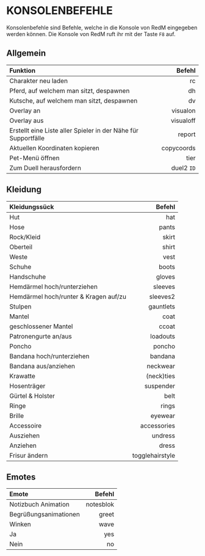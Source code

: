 # KONSOLENBEFEHLE

<Badge type="warning" text="Danke an mikushlav, Alyss, FLVFFY und Jusper0110 für die Erweiterung des Wiki-Eintrags."/>

Konsolenbefehle sind Befehle, welche in die Konsole von RedM eingegeben werden können. Die Konsole von RedM ruft ihr mit der Taste `F8` auf.

## Allgemein

| Funktion                                                       |   Befehl   |
| :------------------------------------------------------------- | ---------: |
| Charakter neu laden                                            |     rc     |
| Pferd, auf welchem man sitzt, despawnen                        |     dh     |
| Kutsche, auf welchem man sitzt, despawnen                      |     dv     |
| Overlay an                                                     |  visualon  |
| Overlay aus                                                    | visualoff  |
| Erstellt eine Liste aller Spieler in der Nähe für Supportfälle |   report   |
| Aktuellen Koordinaten kopieren                                 | copycoords |
| Pet-Menü öffnen                                                |    tier    |
| Zum Duell herausfordern                                        | duel2 `ID` |

## Kleidung

| Kleidungssück                         |     Befehl      |
| :------------------------------------ | --------------: |
| Hut                                   |       hat       |
| Hose                                  |      pants      |
| Rock/Kleid                            |      skirt      |
| Oberteil                              |      shirt      |
| Weste                                 |      vest       |
| Schuhe                                |      boots      |
| Handschuhe                            |     gloves      |
| Hemdärmel hoch/runterziehen           |     sleeves     |
| Hemdärmel hoch/runter & Kragen auf/zu |    sleeves2     |
| Stulpen                               |    gauntlets    |
| Mantel                                |      coat       |
| geschlossener Mantel                  |      ccoat      |
| Patronengurte an/aus                  |    loadouts     |
| Poncho                                |     poncho      |
| Bandana hoch/runterziehen             |     bandana     |
| Bandana aus/anziehen                  |    neckwear     |
| Krawatte                              |   (neck)ties    |
| Hosenträger                           |    suspender    |
| Gürtel & Holster                      |      belt       |
| Ringe                                 |      rings      |
| Brille                                |     eyewear     |
| Accessoire                            |   accessories   |
| Ausziehen                             |     undress     |
| Anziehen                              |      dress      |
| Frisur ändern                         | togglehairstyle |

## Emotes

| Emote                 |  Befehl   |
| :-------------------- | --------: |
| Notizbuch Animation   | notesblok |
| Begrüßungsanimationen |   greet   |
| Winken                |   wave    |
| Ja                    |    yes    |
| Nein                  |    no     |
